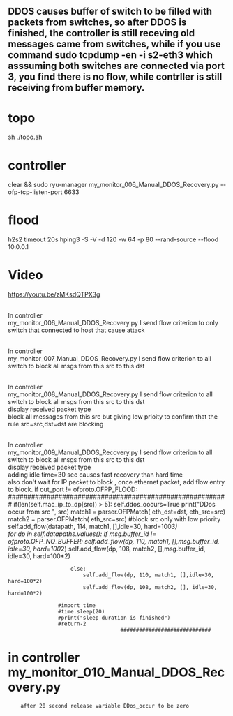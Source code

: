 ## DDOS causes buffer of switch to be filled with packets from switches, so after DDOS is finished, the controller is still receving old messages came from switches, while if you use command sudo tcpdump -en -i s2-eth3 which asssuming both switches are connected via port 3, you find there is no flow, while contrller is still receiving from buffer memory.
# topo
sh ./topo.sh


# controller
clear && sudo ryu-manager my_monitor_006_Manual_DDOS_Recovery.py   --ofp-tcp-listen-port 6633


# flood
 h2s2 timeout 20s hping3 -S -V -d 120 -w 64 -p 80 --rand-source --flood 10.0.0.1
 
 # Video
https://youtu.be/zMKsdQTPX3g

<br> In controller <br>
my_monitor_006_Manual_DDOS_Recovery.py              I send flow criterion to only switch that connected to host that cause attack <br>


<br> In controller <br>
my_monitor_007_Manual_DDOS_Recovery.py              I send flow criterion to all switch to block all msgs from this src to this dst  <br>



<br> In controller <br>
my_monitor_008_Manual_DDOS_Recovery.py              I send flow criterion to all switch to block all msgs from this src to this dst  <br>
                                                    display received packet type <br>
                                                    block all messages from this src but giving low prioity to confirm that the rule src=src,dst=dst are blocking 


<br> In controller <br>
my_monitor_009_Manual_DDOS_Recovery.py              I send flow criterion to all switch to block all msgs from this src to this dst  <br>
                                                    display received packet type <br>
                                                    adding idle time=30 sec causes fast recovery than hard time <br>
                                                    also don't wait for IP packet to block , once ethernet packet, add flow entry to block.
                                                            if out_port != ofproto.OFPP_FLOOD:
            #########################################################
            if(len(self.mac_ip_to_dp[src]) > 5):
                    self.ddos_oocurs=True
                    print("DDos occur from src ", src)
                    match1 = parser.OFPMatch( eth_dst=dst, eth_src=src)
                    match2 = parser.OFPMatch( eth_src=src)     #block src only with low priority
                    self.add_flow(datapath, 114, match1, [],idle=30, hard=100*3)  					
                    for dp in self.datapaths.values():
                        if msg.buffer_id != ofproto.OFP_NO_BUFFER:
                            self.add_flow(dp, 110, match1, [],msg.buffer_id, idle=30, hard=100*2)
                            self.add_flow(dp, 108, match2, [],msg.buffer_id, idle=30, hard=100*2)
							
                        else:
                            self.add_flow(dp, 110, match1, [],idle=30, hard=100*2)
                            self.add_flow(dp, 108, match2, [], idle=30, hard=100*2)
					
                    #import time
                    #time.sleep(20)
                    #print("sleep duration is finished")
                    #return-2                                        
                                        #############################    
					
					
					

# in controller 	my_monitor_010_Manual_DDOS_Recovery.py
		after 20 second release variable DDos_occur to be zero


